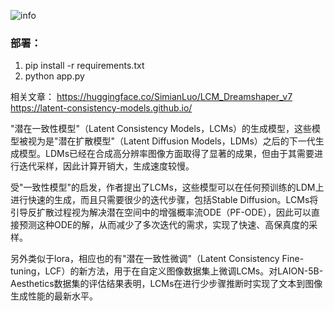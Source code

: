 ![info](https://github.com/skyheros001/LCM-webui-1.0/assets/32533832/9bb6221a-8055-4950-a3eb-d2b89efebba9)

### 部署：
1. pip install -r requirements.txt
2. python app.py


相关文章：
https://huggingface.co/SimianLuo/LCM_Dreamshaper_v7
https://latent-consistency-models.github.io/

"潜在一致性模型"（Latent Consistency Models，LCMs）的生成模型，这些模型被视为是"潜在扩散模型"（Latent Diffusion Models，LDMs）之后的下一代生成模型。LDMs已经在合成高分辨率图像方面取得了显著的成果，但由于其需要进行迭代采样，因此计算开销大，生成速度较慢。

受"一致性模型"的启发，作者提出了LCMs，这些模型可以在任何预训练的LDM上进行快速的生成，而且只需要很少的迭代步骤，包括Stable Diffusion。LCMs将引导反扩散过程视为解决潜在空间中的增强概率流ODE（PF-ODE），因此可以直接预测这种ODE的解，从而减少了多次迭代的需求，实现了快速、高保真度的采样。

另外类似于lora，相应也的有"潜在一致性微调"（Latent Consistency Fine-tuning，LCF）的新方法，用于在自定义图像数据集上微调LCMs。对LAION-5B-Aesthetics数据集的评估结果表明，LCMs在进行少步骤推断时实现了文本到图像生成性能的最新水平。
